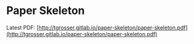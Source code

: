# Paper Skeleton

Latest PDF: [http://tgrosser.gitlab.io/paper-skeleton/paper-skeleton.pdf](http://tgrosser.gitlab.io/paper-skeleton/paper-skeleton.pdf)
